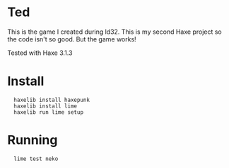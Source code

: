 # Ted

This is the game I created during ld32. This is my second Haxe project so the code isn't so good. But the game works!

Tested with Haxe 3.1.3

# Install

```
  haxelib install haxepunk
  haxelib install lime
  haxelib run lime setup
```

# Running

```
  lime test neko
```